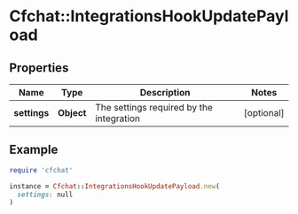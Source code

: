 # Cfchat::IntegrationsHookUpdatePayload

## Properties

| Name | Type | Description | Notes |
| ---- | ---- | ----------- | ----- |
| **settings** | **Object** | The settings required by the integration | [optional] |

## Example

```ruby
require 'cfchat'

instance = Cfchat::IntegrationsHookUpdatePayload.new(
  settings: null
)
```

